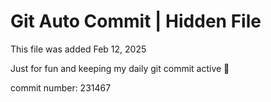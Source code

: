 # Git Auto Commit | Hidden File

This file was added Feb 12, 2025

Just for fun and keeping my daily git commit active 🤪

commit number: 231467
